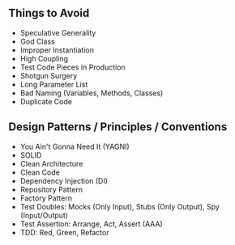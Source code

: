 ## Things to Avoid

- Speculative Generality
- God Class
- Improper Instantiation
- High Coupling
- Test Code Pieces in Production
- Shotgun Surgery
- Long Parameter List
- Bad Naming (Variables, Methods, Classes)
- Duplicate Code

## Design Patterns / Principles / Conventions

- You Ain't Gonna Need It (YAGNI)
- SOLID
- Clean Architecture
- Clean Code
- Dependency Injection (DI)
- Repository Pattern
- Factory Pattern
- Test Doubles: Mocks (Only Input), Stubs (Only Output), Spy (Input/Output)
- Test Assertion: Arrange, Act, Assert (AAA)
- TDD: Red, Green, Refactor
